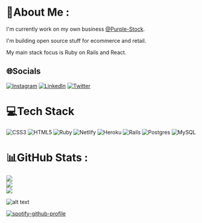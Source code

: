 # 💫About Me :
I'm currently work on my own business [@Purple-Stock](https://github.com/Purple-Stock).

I'm building open source stuff for ecommerce and retail.

My main stack focus is Ruby on Rails and React.

## 🌐Socials
[![Instagram](https://img.shields.io/badge/Instagram-%23E4405F.svg?logo=Instagram&logoColor=white)](https://www.instagram.com/matheus.puppe/) [![LinkedIn](https://img.shields.io/badge/LinkedIn-%230077B5.svg?logo=linkedin&logoColor=white)](https://www.linkedin.com/in/matheus-puppe/) [![Twitter](https://img.shields.io/badge/Twitter-%231DA1F2.svg?logo=Twitter&logoColor=white)](https://twitter.com/MatPuppe1990) 

# 💻Tech Stack
![CSS3](https://img.shields.io/badge/css3-%231572B6.svg?style=for-the-badge&logo=css3&logoColor=white) ![HTML5](https://img.shields.io/badge/html5-%23E34F26.svg?style=for-the-badge&logo=html5&logoColor=white) ![Ruby](https://img.shields.io/badge/ruby-%23CC342D.svg?style=for-the-badge&logo=ruby&logoColor=white) ![Netlify](https://img.shields.io/badge/netlify-%23000000.svg?style=for-the-badge&logo=netlify&logoColor=#00C7B7) ![Heroku](https://img.shields.io/badge/heroku-%23430098.svg?style=for-the-badge&logo=heroku&logoColor=white) ![Rails](https://img.shields.io/badge/rails-%23CC0000.svg?style=for-the-badge&logo=ruby-on-rails&logoColor=white) ![Postgres](https://img.shields.io/badge/postgres-%23316192.svg?style=for-the-badge&logo=postgresql&logoColor=white) ![MySQL](https://img.shields.io/badge/mysql-%2300f.svg?style=for-the-badge&logo=mysql&logoColor=white)
# 📊GitHub Stats :
![](https://github-readme-stats.vercel.app/api?username=puppe1990&theme=radical&hide_border=false&include_all_commits=false&count_private=false)<br/>
![](https://github-readme-streak-stats.herokuapp.com/?user=puppe1990&theme=radical&hide_border=false)<br/>
![](https://github-readme-stats.vercel.app/api/top-langs/?username=puppe1990&theme=radical&hide_border=false&include_all_commits=false&count_private=false&layout=compact)
  

![alt text](https://cr-ss-service.azurewebsites.net/api/ScreenShot?widget=summary&username=puppe1990)

[![spotify-github-profile](https://spotify-github-profile.vercel.app/api/view?uid=12146075266&cover_image=true&theme=default&bar_color_cover=false)](https://github.com/kittinan/spotify-github-profile)


